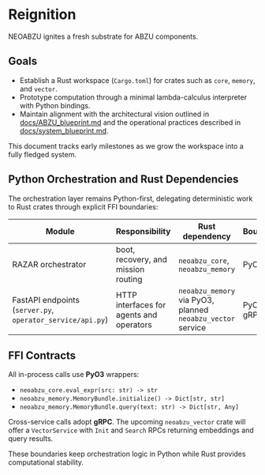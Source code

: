# Reignition

NEOABZU ignites a fresh substrate for ABZU components.

## Goals
- Establish a Rust workspace (`Cargo.toml`) for crates such as `core`, `memory`, and `vector`.
- Prototype computation through a minimal lambda-calculus interpreter with Python bindings.
- Maintain alignment with the architectural vision outlined in [docs/ABZU_blueprint.md](../docs/ABZU_blueprint.md) and
  the operational practices described in [docs/system_blueprint.md](../docs/system_blueprint.md).

This document tracks early milestones as we grow the workspace into a fully fledged system.

## Python Orchestration and Rust Dependencies

The orchestration layer remains Python-first, delegating deterministic work to
Rust crates through explicit FFI boundaries:

| Module | Responsibility | Rust dependency | Boundary |
| --- | --- | --- | --- |
| RAZAR orchestrator | boot, recovery, and mission routing | `neoabzu_core`, `neoabzu_memory` | PyO3 |
| FastAPI endpoints (`server.py`, `operator_service/api.py`) | HTTP interfaces for agents and operators | `neoabzu_memory` via PyO3, planned `neoabzu_vector` service | PyO3 / gRPC |

## FFI Contracts

All in-process calls use **PyO3** wrappers:

- `neoabzu_core.eval_expr(src: str) -> str`
- `neoabzu_memory.MemoryBundle.initialize() -> Dict[str, str]`
- `neoabzu_memory.MemoryBundle.query(text: str) -> Dict[str, Any]`

Cross-service calls adopt **gRPC**. The upcoming `neoabzu_vector` crate will
offer a `VectorService` with `Init` and `Search` RPCs returning embeddings and
query results.

These boundaries keep orchestration logic in Python while Rust provides
computational stability.
